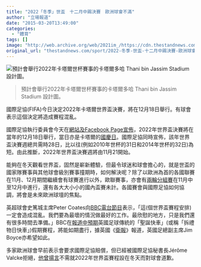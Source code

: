 ```yaml
---
title: "2022「冬季」世盃　十二月中踢決賽　歐洲球會不滿"
author: "立場報道"
date: "2015-03-20T13:49:00"
categories:
  - "體育"
tags: []
image: "http://web.archive.org/web/2021im_/https://cdn.thestandnews.com/media/photos/cache/qatar1_j6s8I_1200x0.jpg"
original_url: "thestandnews.com/sport/2022-冬季-世盃-十二月中踢決賽-歐洲球會不滿"
---
```

![預計會舉行2022年卡塔爾世杯賽事的卡塔爾多哈 Thani bin Jassim Stadium 設計圖。](http://web.archive.org/web/2021im_/https://cdn.thestandnews.com/media/photos/cache/qatar1_j6s8I_1200x0.jpg)

> 預計會舉行2022年卡塔爾世杯賽事的卡塔爾多哈 Thani bin Jassim Stadium 設計圖。

國際足協(FIFA)今日決定2022年卡塔爾世界盃決賽，將在12月18日舉行。有球會表示這個決定將造成賽程混亂。

國際足協執行委員會今天在[網站及Facebook Page宣佈](http://web.archive.org/web/20210628174033/https://www.facebook.com/fifaworldcup/posts/1119321961416983)，2022年世界盃決賽將在當年的12月18日舉行，當日亦是卡塔爾的[國慶日](http://web.archive.org/web/20210628174033/http://dohanews.co/everything-need-know-qatar-national-day-2014-edition/)。國際足協同時宣佈，該年世界盃決賽週總共需時28日，比以往(例如2010年世杯的31日和2014年世杯的32日)為短。由此推斷，2022年世界盃決賽週將由11月21開始。

能夠在冬天觀看世界盃，固然是嶄新體驗，但最令球迷和球會擔心的，就是世盃的國家隊賽事與其他球會級別賽事撞期時，如何解決呢？除了以歐洲為首的各國聯賽在11月、12月期間繼續會有球賽進行以外，歐聯賽事，亦會有[兩輪分組賽](http://web.archive.org/web/20210628174033/http://www.uefa.com/uefachampionsleague/season=2015/matches/all/index.html)在11月中至12月中進行，還有各大大小小的國內盃賽未計。各國賽會與國際足協如何協調，將會是未來歐洲球壇的焦點。

英超球會史篤城主席Peter Coates向[BBC電台節目](http://web.archive.org/web/20210628174033/http://www.bbc.com/sport/0/football/31975274)表示，「這(個世界盃賽程安排)一定會造成混亂。我們要為最壞的情況做最好的工作。最欣慰的地方，只是我們還有很多時間去準備。」BBC在[報道中預期](http://web.archive.org/web/20210628174033/http://www.bbc.com/sport/0/football/31975274)英國足球傳統的「聖誕快車」(或稱「拆禮物日快車」)假期賽程，將能如期盡行，據英國《[衛報](http://web.archive.org/web/20210628174033/http://www.theguardian.com/football/2015/mar/19/2022-world-cup-final-18-december-fifa-qatar)》報道，英國足總副主席Jim Boyce亦希望如此。

多家歐洲球會早前表示會要求國際足協賠償，但已經被國際足協秘書長Jérôme Valcke拒絕，[他曾揚言](http://web.archive.org/web/20210628174033/http://www.independent.co.uk/sport/football/international/qatar-2022-unapologetic-jerome-valcke-rules-out-any-compensation-for-winter-world-cup-10071036.html)不需就2022年世界盃賽程設在冬天而對球會道歉。